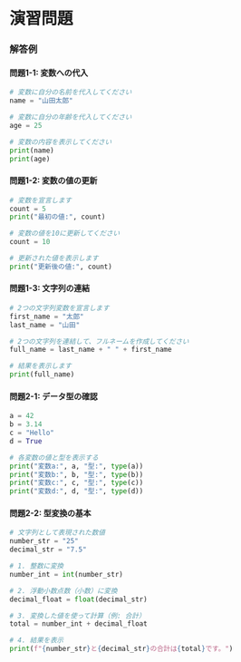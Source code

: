 # 演習問題

### 解答例

#### 問題1-1: 変数への代入

```python
# 変数に自分の名前を代入してください
name = "山田太郎"

# 変数に自分の年齢を代入してください
age = 25

# 変数の内容を表示してください
print(name)
print(age)
```

#### 問題1-2: 変数の値の更新

```python
# 変数を宣言します
count = 5
print("最初の値:", count)

# 変数の値を10に更新してください
count = 10

# 更新された値を表示します
print("更新後の値:", count)
```

#### 問題1-3: 文字列の連結

```python
# 2つの文字列変数を宣言します
first_name = "太郎"
last_name = "山田"

# 2つの文字列を連結して、フルネームを作成してください
full_name = last_name + " " + first_name

# 結果を表示します
print(full_name)
```

#### 問題2-1: データ型の確認

```python
a = 42
b = 3.14
c = "Hello"
d = True

# 各変数の値と型を表示する
print("変数a:", a, "型:", type(a))
print("変数b:", b, "型:", type(b))
print("変数c:", c, "型:", type(c))
print("変数d:", d, "型:", type(d))
```

#### 問題2-2: 型変換の基本

```python
# 文字列として表現された数値
number_str = "25"
decimal_str = "7.5"

# 1. 整数に変換
number_int = int(number_str)

# 2. 浮動小数点数（小数）に変換
decimal_float = float(decimal_str)

# 3. 変換した値を使って計算（例: 合計）
total = number_int + decimal_float

# 4. 結果を表示
print(f"{number_str}と{decimal_str}の合計は{total}です。")
```
